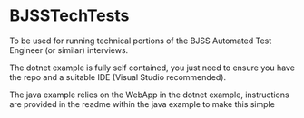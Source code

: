 # BJSSTechTests

To be used for running technical portions of the BJSS Automated Test Engineer (or similar) interviews.

The dotnet example is fully self contained, you just need to ensure you have the repo and a suitable IDE (Visual Studio recommended).

The java example relies on the WebApp in the dotnet example, instructions are provided in the readme within the java example to make this simple
